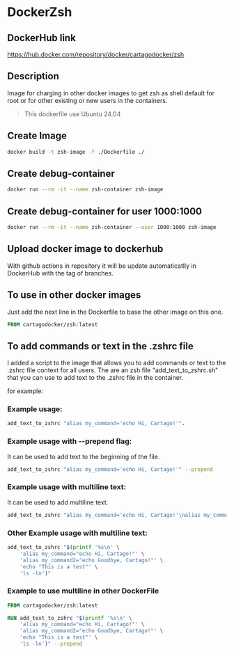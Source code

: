 # DockerZsh

## DockerHub link

https://hub.docker.com/repository/docker/cartagodocker/zsh

## Description

Image for charging in other docker images to get zsh as shell default for root or for other existing or new users in the containers.

> This dockerfile use Ubuntu 24.04

## Create Image

````bash
docker build -t zsh-image -f ./Dockerfile ./
````

## Create debug-container

````bash
docker run --rm -it --name zsh-container zsh-image
````

## Create debug-container for user 1000:1000

````bash
docker run --rm -it --name zsh-container --user 1000:1000 zsh-image
````

## Upload docker image to dockerhub

With github actions in repository it will be update automaticatlly in DockerHub with the tag of branches.

## To use in other docker images

Just add the next line in the Dockerfile to base the other image on this one.

````Dockerfile 
FROM cartagodocker/zsh:latest
````

## To add commands or text in the .zshrc file

I added a script to the image that allows you to add commands or text to the .zshrc file context for all users.
The are an zsh file "add_text_to_zshrc.sh" that you can use to add text to the .zshrc file in the container.

for example:

### Example usage:

````bash
add_text_to_zshrc "alias my_command='echo Hi, Cartago!'".
````

### Example usage with --prepend flag:

It can be used to add text to the beginning of the file.

````bash
add_text_to_zshrc "alias my_command='echo Hi, Cartago!'" --prepend
````

### Example usage with multiline text:

It can be used to add multiline text.

````bash
add_text_to_zshrc "alias my_command='echo Hi, Cartago!'\nalias my_command2='echo Hi, Cartago!'" --prepend
````

### Other Example usage with multiline text:

````bash
add_text_to_zshrc "$(printf '%s\n' \
    'alias my_command="echo Hi, Cartago!"' \
    'alias my_command2="echo Goodbye, Cartago!"' \
    'echo "This is a test"' \
    'ls -ln')"
`````

### Example to use multiline in other DockerFile

````Dockerfile
FROM cartagodocker/zsh:latest

RUN add_text_to_zshrc "$(printf '%s\n' \
    'alias my_command="echo Hi, Cartago!"' \
    'alias my_command2="echo Goodbye, Cartago!"' \
    'echo "This is a test"' \
    'ls -ln')" --prepend
````
